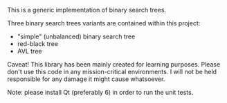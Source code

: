 This is a generic implementation of binary search trees.

Three binary search trees variants are contained within this project:
- "simple" (unbalanced) binary search tree
- red-black tree
- AVL tree

Caveat! This library has been mainly created for learning purposes. Please don't use this code in any mission-critical environments. I will not be held responsible for any damage it might cause whatsoever.

Note: please install Qt (preferably 6) in order to run the unit tests.